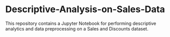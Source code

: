 # Descriptive-Analysis-on-Sales-Data
This repository contains a Jupyter Notebook for performing descriptive analytics and data preprocessing on a Sales and Discounts dataset. 
